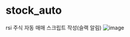 # stock_auto
rsi 주식 자동 매매 스크립트 작성(슬랙 알림)
![image](https://github.com/syg0203/stock_auto/assets/79491796/24fc2e69-d018-4164-be87-d954945aabe5)
